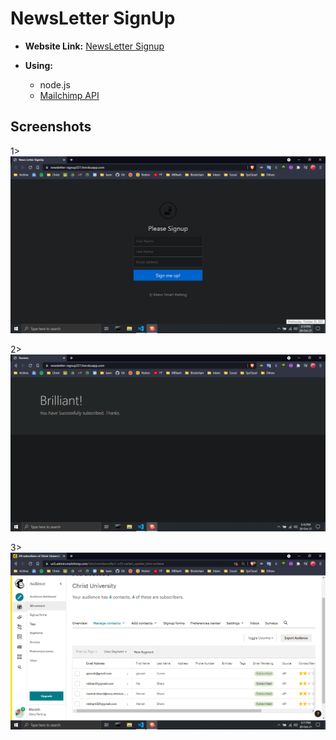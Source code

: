 # NewsLetter SignUp

- **Website Link:** [NewsLetter Signup](https://newsletter-signup321.herokuapp.com/)


- **Using:** 
  - node.js
  - [Mailchimp API](https://mailchimp.com/developer/marketing/api/)

## Screenshots

1> 
![Signup](screenshots/signup.png)


2>
![success](screenshots/success.png)


3> 
![MailList](screenshots/mailList.png)
